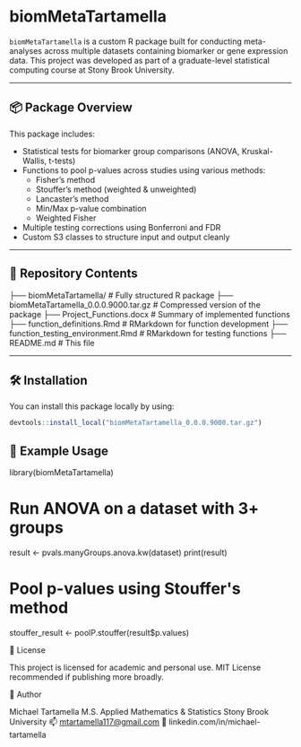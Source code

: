 # biomMetaTartamella

`biomMetaTartamella` is a custom R package built for conducting meta-analyses across multiple datasets containing biomarker or gene expression data. This project was developed as part of a graduate-level statistical computing course at Stony Brook University.

---

## 📦 Package Overview

This package includes:
- Statistical tests for biomarker group comparisons (ANOVA, Kruskal-Wallis, t-tests)
- Functions to pool p-values across studies using various methods:
  - Fisher’s method
  - Stouffer’s method (weighted & unweighted)
  - Lancaster’s method
  - Min/Max p-value combination
  - Weighted Fisher
- Multiple testing corrections using Bonferroni and FDR
- Custom S3 classes to structure input and output cleanly

---

## 🧪 Repository Contents
├── biomMetaTartamella/ # Fully structured R package
├── biomMetaTartamella_0.0.0.9000.tar.gz # Compressed version of the package
├── Project_Functions.docx # Summary of implemented functions
├── function_definitions.Rmd # RMarkdown for function development
├── function_testing_environment.Rmd # RMarkdown for testing functions
├── README.md # This file

---

## 🛠️ Installation

You can install this package locally by using:

```r
devtools::install_local("biomMetaTartamella_0.0.0.9000.tar.gz")
```
## 🚀 Example Usage

library(biomMetaTartamella)

# Run ANOVA on a dataset with 3+ groups
result <- pvals.manyGroups.anova.kw(dataset)
print(result)

# Pool p-values using Stouffer's method
stouffer_result <- poolP.stouffer(result$p.values)

📄 License

This project is licensed for academic and personal use. MIT License recommended if publishing more broadly.

👤 Author

Michael Tartamella
M.S. Applied Mathematics & Statistics
Stony Brook University
📫 mtartamella117@gmail.com
🔗 linkedin.com/in/michael-tartamella
